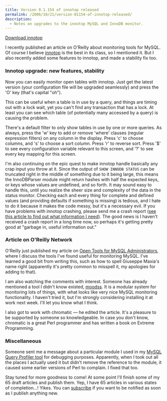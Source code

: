 ```yaml
---
title: Version 0.1.154 of innotop released
permalink: /2006/10/21/version-01154-of-innotop-released/
description:
  - Notes on upgrades to the innotop MySQL and InnoDB monitor.
---
```

<p class="download">
  <a href="/innotop/">Download innotop</a>
</p>

I recently published an article on O'Reilly about monitoring tools for MySQL. Of course I believe [innotop][1] is the best in its class, so I mentioned it. But I also recently added some features to innotop, and made a stability fix too.

### Innotop upgrade: new features, stability

Now you can easily monitor open tables with innotop. Just get the latest version (your configuration file will be upgraded seamlessly) and press the 'O' key (that's capital "oh").

This can be useful when a table is in use by a query, and things are timing out with a lock wait, yet you can't find any transaction that has a lock. At least you can see which table (of potentially many accessed by a query) is causing the problem.

There's a default filter to only show tables in use by one or more queries. As always, press the 'w' key to add or remove 'where' clauses (regular expression filters) on any column in the display. Press 'c' to choose columns, and 's' to choose a sort column. Press 'r' to reverse sort. Press '$' to see every configuration variable relevant to this screen, and '?' to see every key mapping for this screen.

I'm also continuing on the epic quest to make innotop handle basically any crap input you throw at it. Since the output of `SHOW INNODB STATUS` can be truncated right in the middle of something due to it being large, this means the InnoDBParser module might return hashes with half the expected keys, or keys whose values are undefined, and so forth. It may sound easy to handle this, until you realize the sheer size and complexity of the data in the status monitor. Checking each and every thing for complete and defined values (and providing defaults if something is missing) is tedious, and I hate to do it because it makes the code messy, but it's a necessary evil. If you have problems with innotop crashing, please send me a crash report ([see this article to find out what information I need][2]). The good news is I haven't received a crash report in a long time now, so perhaps it's getting pretty good at "garbage in, useful information out."

### Article on O'Reilly Network

O'Reilly just published my article on [Open Tools for MySQL Administrators][3], where I discuss the tools I've found useful for monitoring MySQL. I've learned a good bit from writing this, such as how to spell Giuseppe Maxia's name right (apparently it's pretty common to misspell it, my apologies for adding to that).

I am also watching the comments with interest. Someone has already mentioned a tool I didn't know existed, [moodss][4]. It is a modular system for monitoring lots of things, with what looks like very nice MySQL monitoring functionality. I haven't tried it, but I'm strongly considering installing it at work next week. I'll let you know what I think.

I also got to work with chromatic &#8212; he edited the article. It's a pleasure to be supported by someone so knowledgeable. In case you don't know, chromatic is a great Perl programmer and has written a book on Extreme Programming.

### Miscellaneous

Someone sent me a message about a particular module I used in my [MySQL Query Profiler tool][5] for debugging purposes. Apparently, when I took out all the places I actually used it but didn't remove the reference to the module, it caused some earlier versions of Perl to complain. I fixed that too.

Stay tuned for more goodness to come! At some point I'll finish some of my 65 draft articles and publish them. Yep, I have 65 articles in various states of completion&#8230;! Yikes. You can [subscribe][6] if you want to be notified as soon as I publish anything new.

 [1]: /innotop/
 [2]: /blog/2006/08/02/what-to-do-when-innotop-crashes/
 [3]: http://www.oreillynet.com/pub/a/mysql/2006/10/19/mysql-tools.html
 [4]: http://jfontain.free.fr/mysql/
 [5]: /mysql-query-profiler/
 [6]: /blog/subscribe/
